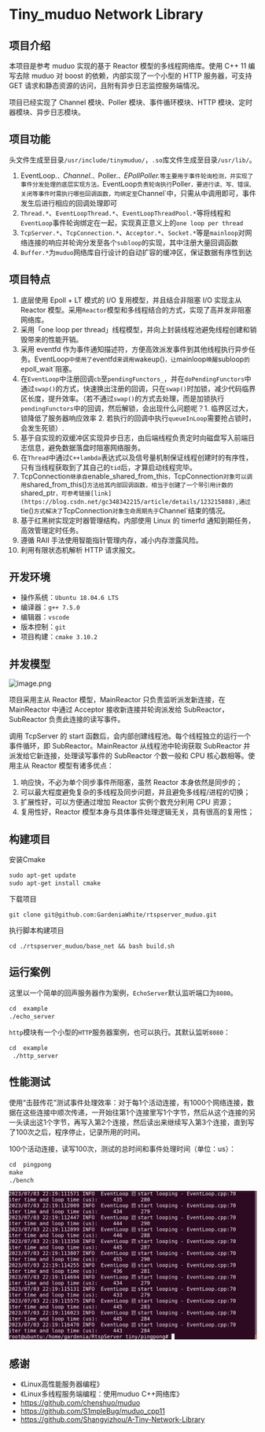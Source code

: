 # Tiny_muduo Network Library


## 项目介绍

本项目是参考 muduo 实现的基于 Reactor 模型的多线程网络库。使用 C++ 11 编写去除 muduo 对 boost 的依赖，内部实现了一个小型的 HTTP 服务器，可支持 GET 请求和静态资源的访问，且附有异步日志监控服务端情况。

项目已经实现了 Channel 模块、Poller 模块、事件循环模块、HTTP 模块、定时器模块、异步日志模块。  

## 项目功能
头文件生成至目录`/usr/include/tinymuduo/`，`.so`库文件生成至目录`/usr/lib/`。
1. EventLoop.*`、`Channel.*`、`Poller.*`、`EPollPoller.*`等主要用于事件轮询检测，并实现了事件分发处理的底层实现方法。`EventLoop`负责轮询执行`Poller`，要进行读、写、错误、关闭等事件时需执行哪些回调函数，均绑定至`Channel`中，只需从中调用即可，事件发生后进行相应的回调处理即可
2. `Thread.*`、`EventLoopThread.*`、`EventLoopThreadPool.*`等将线程和`EventLoop`事件轮询绑定在一起，实现真正意义上的`one loop per thread`
3. `TcpServer.*`、`TcpConnection.*`、`Acceptor.*`、`Socket.*`等是`mainloop`对网络连接的响应并轮询分发至各个`subloop`的实现，其中注册大量回调函数
4. `Buffer.*`为`muduo`网络库自行设计的自动扩容的缓冲区，保证数据有序性到达


## 项目特点

1. 底层使用 Epoll + LT 模式的 I/O 复用模型，并且结合非阻塞 I/O  实现主从 Reactor 模型。采用`Reactor`模型和多线程结合的方式，实现了高并发非阻塞网络库。
2. 采用「one loop per thread」线程模型，并向上封装线程池避免线程创建和销毁带来的性能开销。
3. 采用 eventfd 作为事件通知描述符，方便高效派发事件到其他线程执行异步任务。EventLoop`中使用了`eventfd`来调用`wakeup()`，让`mainloop`唤醒`subloop`的`epoll_wait`阻塞。
4. 在`EventLoop`中注册回调`cb`至`pendingFunctors_`，并在`doPendingFunctors`中通过`swap()`的方式，快速换出注册的回调，只在`swap()`时加锁，减少代码临界区长度，提升效率。（若不通过`swap()`的方式去处理，而是加锁执行`pendingFunctors`中的回调，然后解锁，会出现什么问题呢？1. 临界区过大，锁降低了服务器响应效率 2. 若执行的回调中执行`queueInLoop`需要抢占锁时，会发生死锁）.
5. 基于自实现的双缓冲区实现异步日志，由后端线程负责定时向磁盘写入前端日志信息，避免数据落盘时阻塞网络服务。
6. 在`Thread`中通过`C++lambda`表达式以及信号量机制保证线程创建时的有序性，只有当线程获取到了其自己的`tid`后，才算启动线程完毕。
7. TcpConnection`继承自`enable_shared_from_this`，`TcpConnection`对象可以调用`shared_from_this()`方法给其内部回调函数，相当于创建了一个带引用计数的`shared_ptr`，可参考链接[link](https://blog.csdn.net/gc348342215/article/details/123215888),通过`tie()`方式解决了`TcpConnection`对象生命周期先于`Channel`结束的情况。
8. 基于红黑树实现定时器管理结构，内部使用 Linux 的 timerfd 通知到期任务，高效管理定时任务。
9. 遵循 RAII 手法使用智能指针管理内存，减小内存泄露风险。
10. 利用有限状态机解析 HTTP 请求报文。

## 开发环境

- 操作系统：`Ubuntu 18.04.6 LTS`
- 编译器：`g++ 7.5.0`
- 编辑器：`vscode`
- 版本控制：`git`
- 项目构建：`cmake 3.10.2`

## 并发模型

![image.png](https://cdn.nlark.com/yuque/0/2022/png/26752078/1670853134528-c88d27f2-10a2-46d3-b308-48f7632a2f09.png?x-oss-process=image%2Fresize%2Cw_937%2Climit_0)

项目采用主从 Reactor 模型，MainReactor 只负责监听派发新连接，在 MainReactor 中通过 Acceptor 接收新连接并轮询派发给 SubReactor，SubReactor 负责此连接的读写事件。

调用 TcpServer 的 start 函数后，会内部创建线程池。每个线程独立的运行一个事件循环，即 SubReactor。MainReactor 从线程池中轮询获取 SubReactor 并派发给它新连接，处理读写事件的 SubReactor 个数一般和 CPU 核心数相等。使用主从 Reactor 模型有诸多优点：

1. 响应快，不必为单个同步事件所阻塞，虽然 Reactor 本身依然是同步的；
2. 可以最大程度避免复杂的多线程及同步问题，并且避免多线程/进程的切换；
3. 扩展性好，可以方便通过增加 Reactor 实例个数充分利用 CPU 资源；
4. 复用性好，Reactor 模型本身与具体事件处理逻辑无关，具有很高的复用性；

## 构建项目

安装Cmake

```shell
sudo apt-get update
sudo apt-get install cmake
```

下载项目

```shell
git clone git@github.com:GardeniaWhite/rtspserver_muduo.git
```

执行脚本构建项目

```shell
cd ./rtspserver_muduo/base_net && bash build.sh
```

## 运行案例

这里以一个简单的回声服务器作为案例，`EchoServer`默认监听端口为`8080`。

```shell
cd  example
./echo_server
```

`http`模块有一个小型的`HTTP`服务器案例，也可以执行。其默认监听`8080`：

```shell
cd  example 
 ./http_server
```

## 性能测试
使用“击鼓传花”测试事件处理效率：对于每1个活动连接，有1000个网络连接，数据在这些连接中顺次传递，一开始往第1个连接里写1个字节，然后从这个连接的另一头读出这1个字节，再写入第2个连接，然后读出来继续写入第3个连接，直到写了100次之后，程序停止，记录所用的时间。

100个活动连接，读写100次，测试的总时间和事件处理时间（单位：us）：
```shell
cd  pingpong 
make
./bench
```
![在这里插入图片描述](../img/bench.png)

## 感谢
- 《Linux高性能服务器编程》
- 《Linux多线程服务端编程：使用muduo C++网络库》
- https://github.com/chenshuo/muduo
- https://github.com/S1mpleBug/muduo_cpp11
- https://github.com/Shangyizhou/A-Tiny-Network-Library

